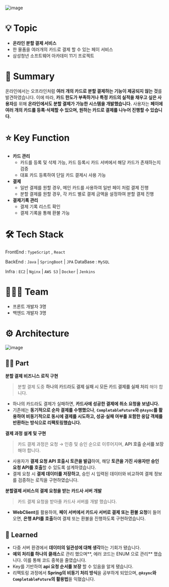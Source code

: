 ![image](https://github.com/user-attachments/assets/3eace139-8c1a-4721-b4c9-22c2a08434f9)


# 💡 Topic

- **온라인 분할 결제 서비스**
- 한 물품을 여러개의 카드로 결제 할 수 있는 페이 서비스
- 삼성청년 소프트웨어 아카데미 11기 프로젝트

# 📝 Summary

온라인에서는 오프라인처럼 **여러 개의 카드로 분할 결제하는 기능이 제공되지 않는 것**를 발견하였습니다.
이에 따라, **카드 한도가 부족하거나 특정 카드의 실적을 채우고 싶은 사용자**를 위해 **온라인에서도 분할 결제가 가능한 시스템을 개발했습니다.** 사용자는 **페이에 여러 개의 카드를 등록·삭제할 수 있으며, 원하는 카드로 결제를 나누어 진행할 수 있습니다.**

# ⭐️ Key Function

- **카드 관리**
    - 카드를 등록 및 삭제 가능, 카드 등록시 카드 서버에서 해당 카드가 존재하는지 검증
    - 대표 카드 등록하여 단일 카드 결제시 사용 가능
- **결제**
    - 일반 결제를 원할 경우, 메인 카드를 사용하여 일반 페이 처럼 결제 진행
    - 분할 결제를 원할 경우, 각 카드 별로 결제 금액을 설정하여 분할 결제 진행
- **결제기록 관리**
    - 결제 기록 리스트 확인
    - 결제 기록을 통해 환불 가능

# 🛠 Tech Stack

FrontEnd : `TypeScript` , `React`

BackEnd : `Java` | `SpringBoot` | `JPA`
DataBase : `MySQL`

Infra : `EC2` | `Nginx` | `AWS S3` | `Docker` | `Jenkins`

# 🧑🏻‍💻 Team

- 프론트 개발자 3명
- 백엔드 개발자 3명

# ⚙️ Architecture

![image](https://github.com/user-attachments/assets/b34146e0-c1ed-4a72-96e1-1142d2812166)


## 🤚🏻 Part

**분할 결제 비즈니스 로직 구현**

> 분할 결제 도중 **하나의 카드라도 결제 실패 시 모든 카드 결제를 실패 처리** 해야 합니다.
> 
- 하나의 카드라도 결제가 실패하면, **카드사에 성공한 결제에 취소 요청을 보냅니다.**
- 기존에는 **동기적으로 순차 결제를 수행했으나**, **`CompletableFuture`와 `@Async`를 활용하여 비동기적으로 동시에 결제를 시도하고, 성공·실패 여부를 포함한 응답 객체를 반환하는 방식으로 리팩토링했습니다.**

**결제 과정 설계 및 구현**

> 카드 결제 과정은 요청 → 인증 및 승인 순으로 이루어지며, **API 호출 순서를 보장**해야 합니다.
> 
- 사용자가 **결제 요청 API 호출시 토큰을 발급**하여, 해당 **토큰을 가진 사용자만 승인 요청 API를 호출**할 수 있도록 설계하였습니다.
- 결제 요청 시 **결제 데이터를 저장하고**, 승인 시 입력된 데이터와 비교하여 결제 정보를 검증하는 로직을 구현하였습니다.

**분할결제 서비스의 결제 요청을 받는 카드사 서버 개발**

> 카드 결제 요청을 받아줄 카드사 서버를 개발 했습니다.
> 
- **WebClient**를 활용하여, **페이 서버에서 카드사 서버로 결제 또는 환불 요청**이 들어오면, **은행 API를 호출**하여 결제 또는 환불을 진행하도록 구현하였습니다.

## 🤔 Learned

- 다중 서버 환경에서 **데이터의 일관성에 대해 생각**하는 기회가 됐습니다.
- **예외 처리를 하나의 클래스**로 관리 했으며**, 에러 코드는 ENUM 으로 관리** 했습니다. 이를 통해 코드 중복을 줄였습니다.
- Key를 기반하여 **api 요청 순서를 보장** 할 수 있음을 알게 됐습니다.
- 리팩토링 과정에서 **Spring의 비동기 처리 방식**을 공부하게 되었으며, **`@Async`와 `CompletableFuture`의 활용법**을 익혔습니다.
